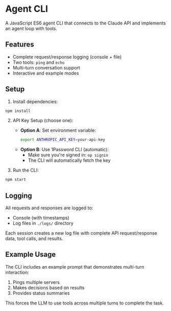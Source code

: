 # Agent CLI

A JavaScript ES6 agent CLI that connects to the Claude API and implements an agent loop with tools.

## Features

- Complete request/response logging (console + file)
- Two tools: `ping` and `echo`
- Multi-turn conversation support
- Interactive and example modes

## Setup

1. Install dependencies:
```bash
npm install
```

2. API Key Setup (choose one):
   - **Option A**: Set environment variable:
     ```bash
     export ANTHROPIC_API_KEY=your-api-key
     ```
   - **Option B**: Use 1Password CLI (automatic):
     - Make sure you're signed in: `op signin`
     - The CLI will automatically fetch the key

3. Run the CLI:
```bash
npm start
```

## Logging

All requests and responses are logged to:
- Console (with timestamps)
- Log files in `./logs/` directory

Each session creates a new log file with complete API request/response data, tool calls, and results.

## Example Usage

The CLI includes an example prompt that demonstrates multi-turn interaction:
1. Pings multiple servers
2. Makes decisions based on results
3. Provides status summaries

This forces the LLM to use tools across multiple turns to complete the task.